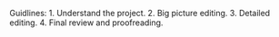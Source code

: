 Guidlines: 1. Understand the project. 2. Big picture editing. 3. Detailed editing. 4. Final review and proofreading.
